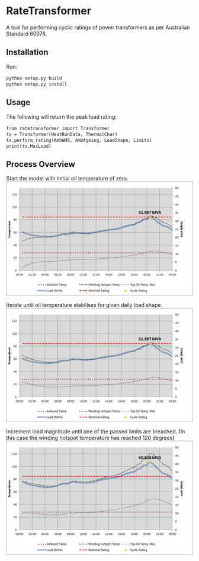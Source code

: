 RateTransformer
===============

A tool for performing cyclic ratings of power transformers as per Australian Standard 60076.

## Installation
Run:
```
python setup.py build
python setup.py install
```

## Usage
The following will return the peak load rating:
```
from ratetransformer import Transformer
tx = Transformer(HeatRunData, ThermalChar)
tx.perform_rating(AmbWHS, AmbAgeing, LoadShape, Limits)
print(tx.MaxLoad)
```

## Process Overview
Start the model with initial oil temperature of zero.
![Screenshot](/docs/curve_0.png?raw=true "Transformer Model")

Iterate until oil temperature stabilises for given daily load shape.
![Screenshot](/docs/curve_1.png?raw=true "Transformer Model")

Increment load magnitude until one of the passed limits are breached.
(In this case the winding hotspot temperature has reached 120 degrees)
![Screenshot](/docs/curve_2.png?raw=true "Transformer Model")

